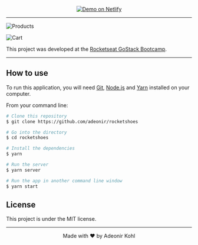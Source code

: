 <p align="center">
  <a href="https://adeonir-rocketshoes.netlify.app" target="_blank">
    <img alt="Demo on Netlify" src="https://res.cloudinary.com/adeonir/image/upload/v1587336797/demo-on-netlify_xwgihr.png">
  </a>
</p>

---

![Products](https://res.cloudinary.com/adeonir/image/upload/v1587336525/rocketshoes-products_ioocdn.png)

![Cart](https://res.cloudinary.com/adeonir/image/upload/v1587336535/rocketshoes-cart_z2e3us.png)

This project was developed at the [Rocketseat GoStack Bootcamp](https://rocketseat.com.br/gostack).

---

## How to use

To run this application, you will need [Git](https://git-scm.com/), [Node.js](https://nodejs.org/) and [Yarn](https://yarnpkg.com/) installed on your computer.

From your command line:

```bash
# Clone this repository
$ git clone https://github.com/adeonir/rocketshoes

# Go into the directory
$ cd rocketshoes

# Install the dependencies
$ yarn

# Run the server
$ yarn server

# Run the app in another command line window
$ yarn start
```

## License

This project is under the MIT license.

---

<p align="center">
Made with ♥️ by Adeonir Kohl
</p>
